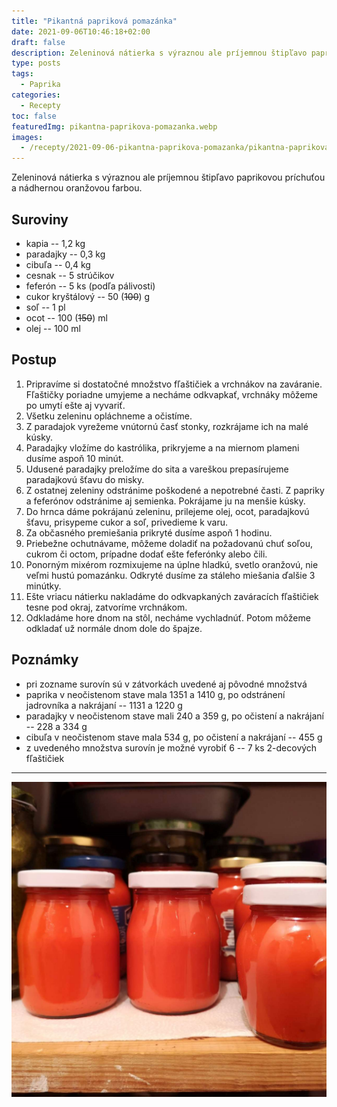 ```yaml
---
title: "Pikantná papriková pomazánka"
date: 2021-09-06T10:46:18+02:00
draft: false
description: Zeleninová nátierka s výraznou ale príjemnou štipľavo paprikovou príchuťou a nádhernou oranžovou farbou.
type: posts
tags:
  - Paprika
categories:
  - Recepty
toc: false
featuredImg: pikantna-paprikova-pomazanka.webp
images:
  - /recepty/2021-09-06-pikantna-paprikova-pomazanka/pikantna-paprikova-pomazanka.jpg
---
```


Zeleninová nátierka s výraznou ale príjemnou štipľavo paprikovou príchuťou a nádhernou oranžovou farbou.

## Suroviny

- kapia -- 1,2 kg
- paradajky -- 0,3 kg
- cibuľa -- 0,4 kg
- cesnak -- 5 strúčikov
- feferón -- 5 ks (podľa pálivosti)
- cukor kryštálový -- 50 (~~100~~) g
- soľ -- 1 pl
- ocot -- 100 (~~150~~) ml
- olej -- 100 ml

## Postup

1. Pripravíme si dostatočné množstvo fľaštičiek a vrchnákov na zaváranie. Fľaštičky poriadne umyjeme a necháme odkvapkať, vrchnáky môžeme po umytí ešte aj vyvariť.
2. Všetku zeleninu opláchneme a očistíme.
3. Z paradajok vyrežeme vnútornú časť stonky, rozkrájame ich na malé kúsky.
4. Paradajky vložíme do kastrólika, prikryjeme a na miernom plameni dusíme aspoň 10 minút.
5. Udusené paradajky preložíme do sita a vareškou prepasírujeme paradajkovú šťavu do misky.
6. Z ostatnej zeleniny odstránime poškodené a nepotrebné časti. Z papriky a feferónov odstránime aj semienka. Pokrájame ju na menšie kúsky.
7. Do hrnca dáme pokrájanú zeleninu, prilejeme olej, ocot, paradajkovú šťavu, prisypeme cukor a soľ, privedieme k varu.
8. Za občasného premiešania prikryté dusíme aspoň 1 hodinu.
9. Priebežne ochutnávame, môžeme doladiť na požadovanú chuť soľou, cukrom či octom, prípadne dodať ešte feferónky alebo čili.
10. Ponorným mixérom rozmixujeme na úplne hladkú, svetlo oranžovú, nie veľmi hustú pomazánku. Odkryté dusíme za stáleho miešania ďalšie 3 minútky.
11. Ešte vriacu nátierku nakladáme do odkvapkaných zaváracích fľaštičiek tesne pod okraj, zatvoríme vrchnákom.
12. Odkladáme hore dnom na stôl, necháme vychladnúť. Potom môžeme odkladať už normále dnom dole do špajze.

## Poznámky

- pri zozname surovín sú v zátvorkách uvedené aj pôvodné množstvá
- paprika v neočistenom stave mala 1351 a 1410 g, po odstránení jadrovníka a nakrájaní -- 1131 a 1220 g
- paradajky v neočistenom stave mali 240 a 359 g, po očistení a nakrájaní -- 228 a 334 g
- cibuľa v neočistenom stave mala 534 g, po očistení a nakrájaní -- 455 g
- z uvedeného množstva surovín je možné vyrobiť 6 -- 7 ks 2-decových fľaštičiek

---

![Pikantná papriková pomazánka](pikantna-paprikova-pomazanka.jpg "Pikantná papriková pomazánka (autor: zwieratko, 2021)")
